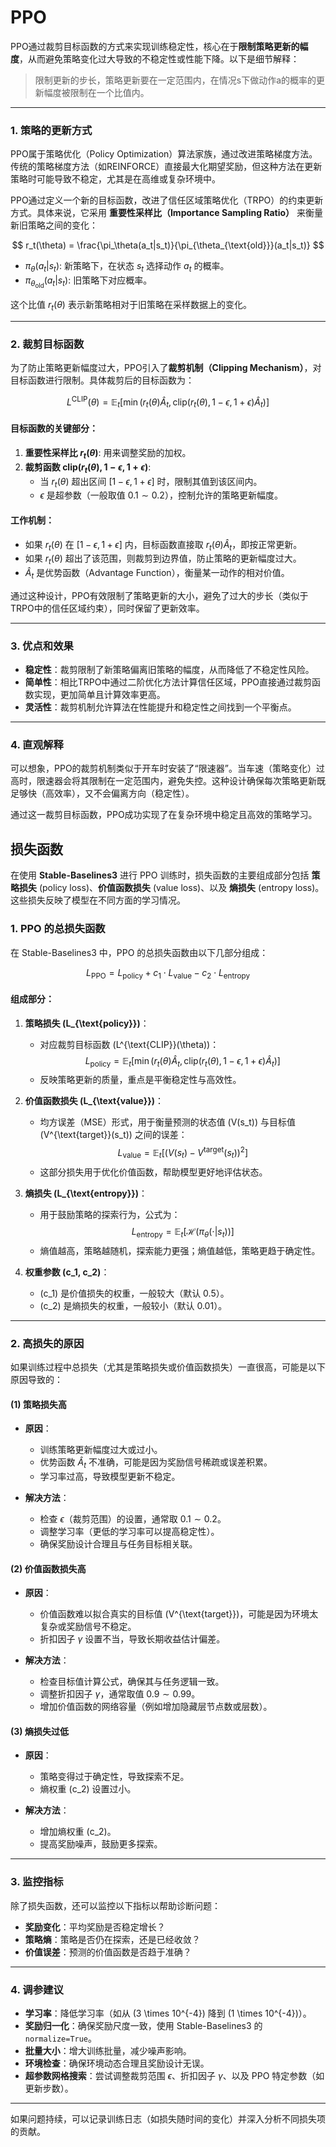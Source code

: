 # PPO
PPO通过裁剪目标函数的方式来实现训练稳定性，核心在于**限制策略更新的幅度**，从而避免策略变化过大导致的不稳定性或性能下降。以下是细节解释：

> 限制更新的步长，策略更新要在一定范围内，在情况s下做动作a的概率的更新幅度被限制在一个比值内。

---

### 1. **策略的更新方式**
PPO属于策略优化（Policy Optimization）算法家族，通过改进策略梯度方法。传统的策略梯度方法（如REINFORCE）直接最大化期望奖励，但这种方法在更新策略时可能导致不稳定，尤其是在高维或复杂环境中。

PPO通过定义一个新的目标函数，改进了信任区域策略优化（TRPO）的约束更新方式。具体来说，它采用 **重要性采样比（Importance Sampling Ratio）** 来衡量新旧策略之间的变化：

$$
r_t(\theta) = \frac{\pi_\theta(a_t|s_t)}{\pi_{\theta_{\text{old}}}(a_t|s_t)}
$$

- $\pi_\theta(a_t|s_t)$: 新策略下，在状态 $s_t$ 选择动作 $a_t$ 的概率。
- $\pi_{\theta_{\text{old}}}(a_t|s_t)$: 旧策略下对应概率。

这个比值 $r_t(\theta)$ 表示新策略相对于旧策略在采样数据上的变化。

---

### 2. **裁剪目标函数**
为了防止策略更新幅度过大，PPO引入了**裁剪机制（Clipping Mechanism）**，对目标函数进行限制。具体裁剪后的目标函数为：

$$
L^{\text{CLIP}}(\theta) = \mathbb{E}_t \left[ \min \left( r_t(\theta) \hat{A}_t, \text{clip}(r_t(\theta), 1 - \epsilon, 1 + \epsilon) \hat{A}_t \right) \right]
$$

#### 目标函数的关键部分：
1. **重要性采样比 $r_t(\theta)$**: 用来调整奖励的加权。
2. **裁剪函数 $\text{clip}(r_t(\theta), 1 - \epsilon, 1 + \epsilon)$**:
   - 当 $r_t(\theta)$ 超出区间 $[1 - \epsilon, 1 + \epsilon]$ 时，限制其值到该区间内。
   - $\epsilon$ 是超参数（一般取值 $0.1 \sim 0.2$），控制允许的策略更新幅度。

#### 工作机制：
- 如果 $r_t(\theta)$ 在 $[1 - \epsilon, 1 + \epsilon]$ 内，目标函数直接取 $r_t(\theta) \hat{A}_t$，即按正常更新。
- 如果 $r_t(\theta)$ 超出了该范围，则裁剪到边界值，防止策略的更新幅度过大。
- $\hat{A}_t$ 是优势函数（Advantage Function），衡量某一动作的相对价值。

通过这种设计，PPO有效限制了策略更新的大小，避免了过大的步长（类似于TRPO中的信任区域约束），同时保留了更新效率。

---

### 3. **优点和效果**
- **稳定性**：裁剪限制了新策略偏离旧策略的幅度，从而降低了不稳定性风险。
- **简单性**：相比TRPO中通过二阶优化方法计算信任区域，PPO直接通过裁剪函数实现，更加简单且计算效率更高。
- **灵活性**：裁剪机制允许算法在性能提升和稳定性之间找到一个平衡点。

---

### 4. **直观解释**
可以想象，PPO的裁剪机制类似于开车时安装了“限速器”。当车速（策略变化）过高时，限速器会将其限制在一定范围内，避免失控。这种设计确保每次策略更新既足够快（高效率），又不会偏离方向（稳定性）。

通过这一裁剪目标函数，PPO成功实现了在复杂环境中稳定且高效的策略学习。




## 损失函数

在使用 **Stable-Baselines3** 进行 PPO 训练时，损失函数的主要组成部分包括 **策略损失** (policy loss)、**价值函数损失** (value loss)、以及 **熵损失** (entropy loss)。这些损失反映了模型在不同方面的学习情况。

### 1. **PPO 的总损失函数**
在 Stable-Baselines3 中，PPO 的总损失函数由以下几部分组成：

$$
L_{\text{PPO}} = L_{\text{policy}} + c_1 \cdot L_{\text{value}} - c_2 \cdot L_{\text{entropy}}
$$

#### 组成部分：
1. **策略损失 \(L_{\text{policy}}\)**：
   - 对应裁剪目标函数 \(L^{\text{CLIP}}(\theta)\)：
     $$
     L_{\text{policy}} = \mathbb{E}_t \left[ \min \left( r_t(\theta) \hat{A}_t, \text{clip}(r_t(\theta), 1-\epsilon, 1+\epsilon) \hat{A}_t \right) \right]
     $$
   - 反映策略更新的质量，重点是平衡稳定性与高效性。

2. **价值函数损失 \(L_{\text{value}}\)**：
   - 均方误差（MSE）形式，用于衡量预测的状态值 \(V(s_t)\) 与目标值 \(V^{\text{target}}(s_t)\) 之间的误差：
     $$
     L_{\text{value}} = \mathbb{E}_t \left[ \left( V(s_t) - V^{\text{target}}(s_t) \right)^2 \right]
     $$
   - 这部分损失用于优化价值函数，帮助模型更好地评估状态。

3. **熵损失 \(L_{\text{entropy}}\)**：
   - 用于鼓励策略的探索行为，公式为：
     $$
     L_{\text{entropy}} = \mathbb{E}_t \left[ \mathcal{H}(\pi_\theta(\cdot | s_t)) \right]
     $$
   - 熵值越高，策略越随机，探索能力更强；熵值越低，策略更趋于确定性。

4. **权重参数 \(c_1, c_2\)**：
   - \(c_1\) 是价值损失的权重，一般较大（默认 0.5）。
   - \(c_2\) 是熵损失的权重，一般较小（默认 0.01）。

---

### 2. **高损失的原因**
如果训练过程中总损失（尤其是策略损失或价值函数损失）一直很高，可能是以下原因导致的：

#### (1) **策略损失高**
- **原因**：
  - 训练策略更新幅度过大或过小。
  - 优势函数 $\hat{A}_t$ 不准确，可能是因为奖励信号稀疏或误差积累。
  - 学习率过高，导致模型更新不稳定。

- **解决方法**：
  - 检查 $\epsilon$（裁剪范围）的设置，通常取 $0.1 \sim 0.2$。
  - 调整学习率（更低的学习率可以提高稳定性）。
  - 确保奖励设计合理且与任务目标相关联。

#### (2) **价值函数损失高**
- **原因**：
  - 价值函数难以拟合真实的目标值 \(V^{\text{target}}\)，可能是因为环境太复杂或奖励信号不稳定。
  - 折扣因子 $\gamma$ 设置不当，导致长期收益估计偏差。

- **解决方法**：
  - 检查目标值计算公式，确保其与任务逻辑一致。
  - 调整折扣因子 $\gamma$，通常取值 $0.9 \sim 0.99$。
  - 增加价值函数的网络容量（例如增加隐藏层节点数或层数）。

#### (3) **熵损失过低**
- **原因**：
  - 策略变得过于确定性，导致探索不足。
  - 熵权重 \(c_2\) 设置过小。

- **解决方法**：
  - 增加熵权重 \(c_2\)。
  - 提高奖励噪声，鼓励更多探索。

---

### 3. **监控指标**
除了损失函数，还可以监控以下指标以帮助诊断问题：
- **奖励变化**：平均奖励是否稳定增长？
- **策略熵**：策略是否仍在探索，还是已经收敛？
- **价值误差**：预测的价值函数是否趋于准确？

---

### 4. **调参建议**
- **学习率**：降低学习率（如从 \(3 \times 10^{-4}\) 降到 \(1 \times 10^{-4}\)）。
- **奖励归一化**：确保奖励尺度一致，使用 Stable-Baselines3 的 `normalize=True`。
- **批量大小**：增大训练批量，减少噪声影响。
- **环境检查**：确保环境动态合理且奖励设计无误。
- **超参数网格搜索**：尝试调整裁剪范围 $\epsilon$、折扣因子 $\gamma$、以及 PPO 特定参数（如更新步数）。

---

如果问题持续，可以记录训练日志（如损失随时间的变化）并深入分析不同损失项的贡献。